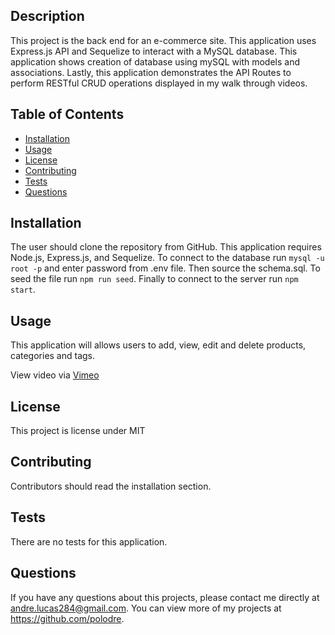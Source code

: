 ## Description

This project is the back end for an e-commerce site. This application uses Express.js API and Sequelize to interact with a MySQL database. This application shows creation of database using mySQL with models and associations. Lastly, this application demonstrates the API Routes to perform RESTful CRUD operations displayed in my walk through videos.

## Table of Contents

- [Installation](#installation)
- [Usage](#usage)
- [License](#license)
- [Contributing](#contributing)
- [Tests](#tests)
- [Questions](#questions)

## Installation

The user should clone the repository from GitHub. This application requires Node.js, Express.js, and Sequelize. To connect to the database run `mysql -u root -p` and enter password from .env file. Then source the schema.sql. To seed the file run `npm run seed`. Finally to connect to the server run `npm start`.

## Usage

This application will allows users to add, view, edit and delete products, categories and tags.

View video via [Vimeo](https://vimeo.com/555741705)<br>

## License

This project is license under MIT

## Contributing

Contributors should read the installation section.

## Tests

There are no tests for this application.

## Questions

If you have any questions about this projects, please contact me directly at andre.lucas284@gmail.com. You can view more of my projects at https://github.com/polodre.
